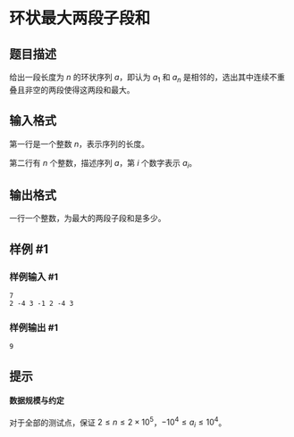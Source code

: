 # 环状最大两段子段和

## 题目描述

给出一段长度为 $n$ 的环状序列 $a$，即认为 $a_1$ 和 $a_n$ 是相邻的，选出其中连续不重叠且非空的两段使得这两段和最大。


## 输入格式

第一行是一个整数 $n$，表示序列的长度。

第二行有 $n$ 个整数，描述序列 $a$，第 $i$ 个数字表示  $a_i$。

## 输出格式

一行一个整数，为最大的两段子段和是多少。


## 样例 #1

### 样例输入 #1
```
7
2 -4 3 -1 2 -4 3
```

### 样例输出 #1

```
9
```

## 提示

#### 数据规模与约定

对于全部的测试点，保证 $2 \leq n \leq 2 \times 10^5$，$-10^4 \leq a_i \leq 10^4$。
